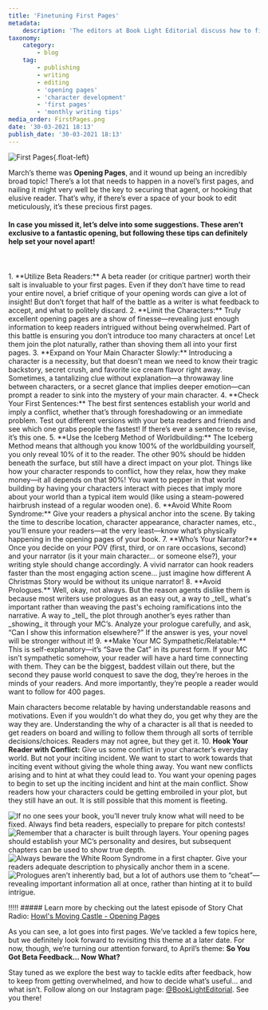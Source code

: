 ```yaml
---
title: 'Finetuning First Pages'
metadata:
    description: 'The editors at Book Light Editorial discuss how to finetune your opening pages to hook readers in'
taxonomy:
    category:
        - blog
    tag:
        - publishing
        - writing
        - editing
        - 'opening pages'
        - 'character development'
        - 'first pages'
        - 'monthly writing tips'
media_order: FirstPages.png
date: '30-03-2021 18:13'
publish_date: '30-03-2021 18:13'
---
```


![First Pages](FirstPages.png?cropResize=500,500){.float-left}

March’s theme was **Opening Pages**, and it wound up being an incredibly broad topic! There’s a lot that needs to happen in a novel’s first pages, and nailing it might very well be the key to securing that agent, or hooking that elusive reader. That’s why, if there’s ever a space of your book to edit meticulously, it’s these precious first pages. 

#### In case you missed it, let’s delve into some suggestions. These aren’t exclusive to a fantastic opening, but following these tips can definitely help set your novel apart!
</br>
</br>
1. **Utilize Beta Readers:** A beta reader (or critique partner) worth their salt is invaluable to your first pages. Even if they don’t have time to read your entire novel, a brief critique of your opening words can give a lot of insight! But don’t forget that half of the battle as a writer is what feedback to accept, and what to politely discard. 
2. **Limit the Characters:** Truly excellent opening pages are a show of finesse—revealing just enough information to keep readers intrigued without being overwhelmed. Part of this battle is ensuring you don’t introduce too many characters at once! Let them join the plot naturally, rather than shoving them all into your first pages.
3. **Expand on Your Main Character Slowly:** Introducing a character is a necessity, but that doesn’t mean we need to know their tragic backstory, secret crush, and favorite ice cream flavor right away. Sometimes, a tantalizing clue without explanation—a throwaway line between characters, or a secret glance that implies deeper emotion—can prompt a reader to sink into the mystery of your main character. 
4. **Check Your First Sentences:** The best first sentences establish your world and imply a conflict, whether that’s through foreshadowing or an immediate problem. Test out different versions with your beta readers and friends and see which one grabs people the fastest! If there’s ever a sentence to revise, it’s this one. 
5. **Use the Iceberg Method of Worldbuilding:** The Iceberg Method means that although you know 100% of the worldbuilding yourself, you only reveal 10% of it to the reader. The other 90% should be hidden beneath the surface, but still have a direct impact on your plot. Things like how your character responds to conflict, how they relax, how they make money—it all depends on that 90%! You want to pepper in that world building by having your characters interact with pieces that imply more about your world than a typical item would (like using a steam-powered hairbrush instead of a regular wooden one).
6. **Avoid White Room Syndrome:** Give your readers a physical anchor into the scene. By taking the time to describe location, character appearance, character names, etc., you’ll ensure your readers—at the very least—know what’s physically happening in the opening pages of your book. 
7. **Who’s Your Narrator?** Once you decide on your POV (first, third, or on rare occasions, second) and your narrator (is it your main character… or someone else?), your writing style should change accordingly. A vivid narrator can hook readers faster than the most engaging action scene… just imagine how different A Christmas Story would be without its unique narrator!  
8. **Avoid Prologues.** Well, okay, not always. But the reason agents dislike them is because most writers use prologues as an easy out, a way to _tell_ what's important rather than weaving the past's echoing ramifications into the narrative. A way to _tell_ the plot through another’s eyes rather than _showing_ it through your MC’s. Analyze your prologue carefully, and ask, “Can I show this information elsewhere?” If the answer is yes, your novel will be stronger without it!
9. **Make Your MC Sympathetic/Relatable:** This is self-explanatory—it’s “Save the Cat” in its purest form. If your MC isn’t sympathetic somehow, your reader will have a hard time connecting with them. They can be the biggest, baddest villain out there, but the second they pause world conquest to save the dog, they’re heroes in the minds of your readers. And more importantly, they’re people a reader would want to follow for 400 pages.

   Main characters become relatable by having understandable reasons and motivations. Even if you wouldn't do what they do, you get why they are the way they are. Understanding the why of a character is all that is needed to get readers on board and willing to follow them through all sorts of terrible decisions/choices. Readers may not agree, but they get it.
10. **Hook Your Reader with Conflict:** Give us some conflict in your character’s everyday world. But not your inciting incident. We want to start to work towards that inciting event without giving the whole thing away. You want new conflicts arising and to hint at what they could lead to. You want your opening pages to begin to set up the inciting incident and hint at the main conflict. Show readers how your characters could be getting embroiled in your plot, but they still have an out. It is still possible that this moment is fleeting.

![If no one sees your book, you’ll never truly know what will need to be fixed. Always find beta readers, especially to prepare for pitch contests!](BLE_betareaders.png?cropResize=350,350)
![Remember that a character is built through layers. Your opening pages should establish your MC’s personality and desires, but subsequent chapters can be used to show true depth.](BLE_establishcharacter.png?cropResize=350,350)
![Always beware the White Room Syndrome in a first chapter. Give your readers adequate description to physically anchor them in a scene.](BLE_whiteroom.png?cropResize=350,350)
![Prologues aren’t inherently bad, but a lot of authors use them to “cheat”—revealing important information all at once, rather than hinting at it to build intrigue.](BLE_prologues.png?cropResize=350,350)

!!!!! ##### Learn more by checking out the latest episode of Story Chat Radio: [Howl's Moving Castle - Opening Pages](https://www.storychatradio.com/howls-moving-castle-opening-pages?target=_blank)

As you can see, a lot goes into first pages. We’ve tackled a few topics here, but we definitely look forward to revisiting this theme at a later date. For now, though, we’re turning our attention forward, to April’s theme: **So You Got Beta Feedback… Now What?** 

Stay tuned as we explore the best way to tackle edits after feedback, how to keep from getting overwhelmed, and how to decide what’s useful… and what isn’t. Follow along on our Instagram page: [@BookLightEditorial](https://www.instagram.com/booklighteditorial?target=_blank). See you there!